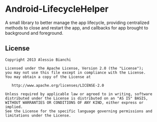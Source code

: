 Android-LifecycleHelper
=======================

A small library to better manage the app lifecycle, providing centralized methods to close and restart the app, and callbacks for app brought to background and foreground.

License
-------

    Copyright 2013 Alessio Bianchi

    Licensed under the Apache License, Version 2.0 (the "License");
    you may not use this file except in compliance with the License.
    You may obtain a copy of the License at

       http://www.apache.org/licenses/LICENSE-2.0

    Unless required by applicable law or agreed to in writing, software
    distributed under the License is distributed on an "AS IS" BASIS,
    WITHOUT WARRANTIES OR CONDITIONS OF ANY KIND, either express or implied.
    See the License for the specific language governing permissions and
    limitations under the License.
